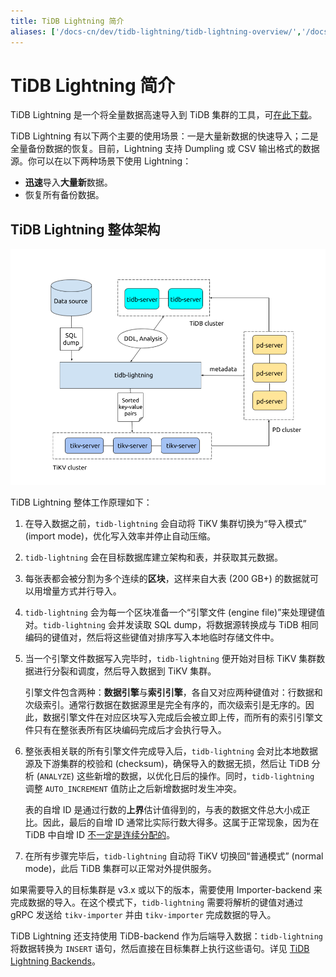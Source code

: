 ```yaml
---
title: TiDB Lightning 简介
aliases: ['/docs-cn/dev/tidb-lightning/tidb-lightning-overview/','/docs-cn/dev/reference/tools/tidb-lightning/overview/','/docs-cn/tools/lightning/overview-architecture/']
---
```


# TiDB Lightning 简介

TiDB Lightning 是一个将全量数据高速导入到 TiDB 集群的工具，可[在此下载](/download-ecosystem-tools.md#tidb-lightning)。

TiDB Lightning 有以下两个主要的使用场景：一是大量新数据的快速导入；二是全量备份数据的恢复。目前，Lightning 支持 Dumpling 或 CSV 输出格式的数据源。你可以在以下两种场景下使用 Lightning：

- **迅速**导入**大量新**数据。
- 恢复所有备份数据。

## TiDB Lightning 整体架构

![TiDB Lightning 整体架构](/media/tidb-lightning-architecture.png)

TiDB Lightning 整体工作原理如下：

1. 在导入数据之前，`tidb-lightning` 会自动将 TiKV 集群切换为“导入模式” (import mode)，优化写入效率并停止自动压缩。

2. `tidb-lightning` 会在目标数据库建立架构和表，并获取其元数据。

3. 每张表都会被分割为多个连续的**区块**，这样来自大表 (200 GB+) 的数据就可以用增量方式并行导入。

4. `tidb-lightning` 会为每一个区块准备一个“引擎文件 (engine file)”来处理键值对。`tidb-lightning` 会并发读取 SQL dump，将数据源转换成与 TiDB 相同编码的键值对，然后将这些键值对排序写入本地临时存储文件中。

5. 当一个引擎文件数据写入完毕时，`tidb-lightning` 便开始对目标 TiKV 集群数据进行分裂和调度，然后导入数据到 TiKV 集群。

    引擎文件包含两种：**数据引擎**与**索引引擎**，各自又对应两种键值对：行数据和次级索引。通常行数据在数据源里是完全有序的，而次级索引是无序的。因此，数据引擎文件在对应区块写入完成后会被立即上传，而所有的索引引擎文件只有在整张表所有区块编码完成后才会执行导入。

6. 整张表相关联的所有引擎文件完成导入后，`tidb-lightning` 会对比本地数据源及下游集群的校验和 (checksum)，确保导入的数据无损，然后让 TiDB 分析 (`ANALYZE`) 这些新增的数据，以优化日后的操作。同时，`tidb-lightning` 调整 `AUTO_INCREMENT` 值防止之后新增数据时发生冲突。

    表的自增 ID 是通过行数的**上界**估计值得到的，与表的数据文件总大小成正比。因此，最后的自增 ID 通常比实际行数大得多。这属于正常现象，因为在 TiDB 中自增 ID [不一定是连续分配的](/mysql-compatibility.md#自增-id)。

7. 在所有步骤完毕后，`tidb-lightning` 自动将 TiKV 切换回“普通模式” (normal mode)，此后 TiDB 集群可以正常对外提供服务。

如果需要导入的目标集群是 v3.x 或以下的版本，需要使用 Importer-backend 来完成数据的导入。在这个模式下，`tidb-lightning` 需要将解析的键值对通过 gRPC 发送给 `tikv-importer` 并由 `tikv-importer` 完成数据的导入。

TiDB Lightning 还支持使用 TiDB-backend 作为后端导入数据：`tidb-lightning` 将数据转换为 `INSERT` 语句，然后直接在目标集群上执行这些语句。详见 [TiDB Lightning Backends](/tidb-lightning/tidb-lightning-backends.md)。
